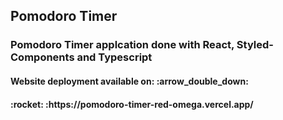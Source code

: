 <h2>Pomodoro Timer</h2>

<h3>Pomodoro Timer applcation done with React, Styled-Components and Typescript</h3>

<h4>Website deployment available on: :arrow_double_down:</h4>

<h4> :rocket: :https://pomodoro-timer-red-omega.vercel.app/ </h4>
